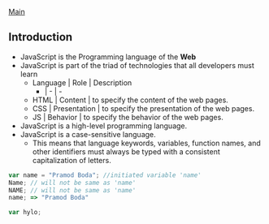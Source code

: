 [Main](https://github.com/pramodkumarboda/javascript_notes)
## Introduction

- JavaScript is the Programming language of the **Web**
- JavaScript is part of the triad of technologies that all developers must learn
	- Language | Role | Description
	  - | - | -
	- HTML | Content | to specify the content of the web pages.
	- CSS | Presentation | to specify the presentation of the web pages.
	- JS | Behavior | to specify the behavior of the web pages.
- JavaScript is a high-level programming language.
- JavaScript is a case-sensitive language.
	- This means that language keywords, variables, function names, and other identifiers must always be typed with a consistent capitalization of letters.

```javascript
var name = "Pramod Boda"; //initiated variable 'name'
Name; // will not be same as 'name'
NAME; // will not be same as 'name'
name; => "Pramod Boda"
```

```javascript
var hylo;
```


